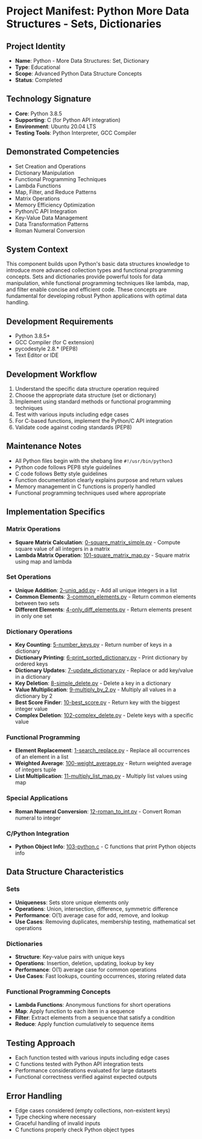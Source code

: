 # Project Manifest: Python More Data Structures - Sets, Dictionaries

## Project Identity
- **Name**: Python - More Data Structures: Set, Dictionary
- **Type**: Educational
- **Scope**: Advanced Python Data Structure Concepts
- **Status**: Completed

## Technology Signature
- **Core**: Python 3.8.5
- **Supporting**: C (for Python API integration)
- **Environment**: Ubuntu 20.04 LTS
- **Testing Tools**: Python Interpreter, GCC Compiler

## Demonstrated Competencies
- Set Creation and Operations
- Dictionary Manipulation
- Functional Programming Techniques
- Lambda Functions
- Map, Filter, and Reduce Patterns
- Matrix Operations
- Memory Efficiency Optimization
- Python/C API Integration
- Key-Value Data Management
- Data Transformation Patterns
- Roman Numeral Conversion

## System Context
This component builds upon Python's basic data structures knowledge to introduce more advanced collection types and functional programming concepts. Sets and dictionaries provide powerful tools for data manipulation, while functional programming techniques like lambda, map, and filter enable concise and efficient code. These concepts are fundamental for developing robust Python applications with optimal data handling.

## Development Requirements
- Python 3.8.5+
- GCC Compiler (for C extension)
- pycodestyle 2.8.* (PEP8)
- Text Editor or IDE

## Development Workflow
1. Understand the specific data structure operation required
2. Choose the appropriate data structure (set or dictionary)
3. Implement using standard methods or functional programming techniques
4. Test with various inputs including edge cases
5. For C-based functions, implement the Python/C API integration
6. Validate code against coding standards (PEP8)

## Maintenance Notes
- All Python files begin with the shebang line `#!/usr/bin/python3`
- Python code follows PEP8 style guidelines
- C code follows Betty style guidelines
- Function documentation clearly explains purpose and return values
- Memory management in C functions is properly handled
- Functional programming techniques used where appropriate

## Implementation Specifics

### Matrix Operations
- **Square Matrix Calculation**: [0-square_matrix_simple.py](./0-square_matrix_simple.py) - Compute square value of all integers in a matrix
- **Lambda Matrix Operation**: [101-square_matrix_map.py](./101-square_matrix_map.py) - Square matrix using map and lambda

### Set Operations
- **Unique Addition**: [2-uniq_add.py](./2-uniq_add.py) - Add all unique integers in a list
- **Common Elements**: [3-common_elements.py](./3-common_elements.py) - Return common elements between two sets
- **Different Elements**: [4-only_diff_elements.py](./4-only_diff_elements.py) - Return elements present in only one set

### Dictionary Operations
- **Key Counting**: [5-number_keys.py](./5-number_keys.py) - Return number of keys in a dictionary
- **Dictionary Printing**: [6-print_sorted_dictionary.py](./6-print_sorted_dictionary.py) - Print dictionary by ordered keys
- **Dictionary Updates**: [7-update_dictionary.py](./7-update_dictionary.py) - Replace or add key/value in a dictionary
- **Key Deletion**: [8-simple_delete.py](./8-simple_delete.py) - Delete a key in a dictionary
- **Value Multiplication**: [9-multiply_by_2.py](./9-multiply_by_2.py) - Multiply all values in a dictionary by 2
- **Best Score Finder**: [10-best_score.py](./10-best_score.py) - Return key with the biggest integer value
- **Complex Deletion**: [102-complex_delete.py](./102-complex_delete.py) - Delete keys with a specific value

### Functional Programming
- **Element Replacement**: [1-search_replace.py](./1-search_replace.py) - Replace all occurrences of an element in a list
- **Weighted Average**: [100-weight_average.py](./100-weight_average.py) - Return weighted average of integers tuple
- **List Multiplication**: [11-multiply_list_map.py](./11-multiply_list_map.py) - Multiply list values using map

### Special Applications
- **Roman Numeral Conversion**: [12-roman_to_int.py](./12-roman_to_int.py) - Convert Roman numeral to integer

### C/Python Integration
- **Python Object Info**: [103-python.c](./103-python.c) - C functions that print Python objects info

## Data Structure Characteristics

### Sets
- **Uniqueness**: Sets store unique elements only
- **Operations**: Union, intersection, difference, symmetric difference
- **Performance**: O(1) average case for add, remove, and lookup
- **Use Cases**: Removing duplicates, membership testing, mathematical set operations

### Dictionaries
- **Structure**: Key-value pairs with unique keys
- **Operations**: Insertion, deletion, updating, lookup by key
- **Performance**: O(1) average case for common operations
- **Use Cases**: Fast lookups, counting occurrences, storing related data

### Functional Programming Concepts
- **Lambda Functions**: Anonymous functions for short operations
- **Map**: Apply function to each item in a sequence
- **Filter**: Extract elements from a sequence that satisfy a condition
- **Reduce**: Apply function cumulatively to sequence items

## Testing Approach
- Each function tested with various inputs including edge cases
- C functions tested with Python API integration tests
- Performance considerations evaluated for large datasets
- Functional correctness verified against expected outputs

## Error Handling
- Edge cases considered (empty collections, non-existent keys)
- Type checking where necessary
- Graceful handling of invalid inputs
- C functions properly check Python object types